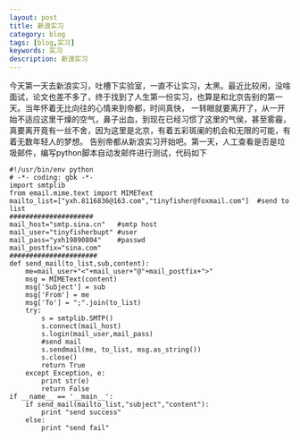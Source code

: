 ```yaml
---
layout: post
title: 新浪实习
category: blog
tags: [blog,实习]
keywords: 实习
description: 新浪实习
---
```

今天第一天去新浪实习，吐槽下实验室，一直不让实习，太黑。最近比较闲，没啥面试，论文也差不多了，终于找到了人生第一份实习，也算是和北京告别的第一天。当年怀着无比向往的心情来到帝都，时间真快，
一转眼就要离开了，从一开始不适应这里干燥的空气，鼻子出血，到现在已经习惯了这里的气侯，甚至雾霾，真要离开竟有一丝不舍，因为这里是北京，有着五彩斑阑的机会和无限的可能，有着无数年轻人的梦想。
告别帝都从新浪实习开始吧。第一天，人工查看是否是垃圾邮件，编写python脚本自动发邮件进行测试，代码如下  


	#!/usr/bin/env python
	# -*- coding: gbk -*-
	import smtplib
	from email.mime.text import MIMEText
	mailto_list=["yxh.8116836@163.com","tinyfisher@foxmail.com"]  #send to list
	#####################
	mail_host="smtp.sina.cn"   #smtp host
	mail_user="tinyfisherbupt" #user
	mail_pass="yxh19890804"    #passwd
	mail_postfix="sina.com"    
	######################
	def send_mail(to_list,sub,content):    
		me=mail_user+"<"+mail_user+"@"+mail_postfix+">"
		msg = MIMEText(content)
		msg['Subject'] = sub
		msg['From'] = me
		msg['To'] = ";".join(to_list)
		try:
			s = smtplib.SMTP()
			s.connect(mail_host)
			s.login(mail_user,mail_pass)
			#send mail 
			s.sendmail(me, to_list, msg.as_string())
			s.close()
			return True
		except Exception, e:
			print str(e)
			return False
	if __name__ == '__main__':
		if send_mail(mailto_list,"subject","content"):
			print "send success"
		else:
			print "send fail"











   

                                   
